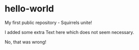 # hello-world
My first public repository - Squirrels unite!

I added some extra Text here which does not seem necessary.

No, that was wrong!
